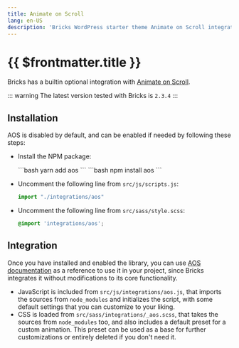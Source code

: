 ```yaml
---
title: Animate on Scroll
lang: en-US
description: 'Bricks WordPress starter theme Animate on Scroll integration'
---
```


# {{ $frontmatter.title }}

Bricks has a builtin optional integration with [Animate on Scroll](https://michalsnik.github.io/aos/).

::: warning
The latest version tested with Bricks is `2.3.4`
:::

## Installation

AOS is disabled by default, and can be enabled if needed by following these steps:

-   Install the NPM package:

      <code-group>

      <code-block title="Yarn" active> 
      ```bash
      yarn add aos
      ```
      </code-block>

      <code-block title="npm"> 
      ```bash
      npm install aos
      ```
      </code-block>

      </code-group>

-   Uncomment the following line from `src/js/scripts.js`:

    ```javascript
    import "./integrations/aos"
    ```

-   Uncomment the following line from `src/sass/style.scss`:

    ```scss
    @import 'integrations/aos';
    ```

## Integration

Once you have installed and enabled the library, you can use [AOS documentation](https://michalsnik.github.io/aos/) as a reference to use it in your project, since Bricks integrates it without modifications to its core functionality.

-   JavaScript is included from `src/js/integrations/aos.js`, that imports the sources from `node_modules` and initializes the script, with some default settings that you can customize to your liking.
-   CSS is loaded from `src/sass/integrations/_aos.scss`, that takes the sources from `node_modules` too, and also includes a default preset for a custom animation. This preset can be used as a base for further customizations or entirely deleted if you don't need it.
